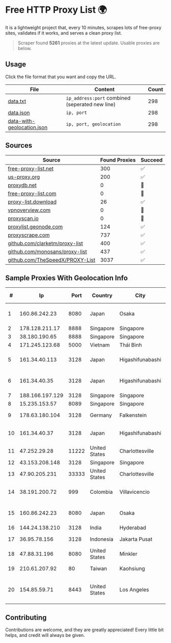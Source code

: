 
# Free HTTP Proxy List 🌍

It is a lightweight project that, every 10 minutes, scrapes lots of free-proxy sites, validates if it works, and serves a clean proxy list.


> Scraper found **5261** proxies at the latest update. Usable proxies are below.

## Usage

Click the file format that you want and copy the URL.


|File|Content|Count|
|----|-------|-----|
|[data.txt](https://raw.githubusercontent.com/themiralay/Proxy-List-World/master/data.txt)|`ip_address:port` combined (seperated new line)|298|
|[data.json](https://raw.githubusercontent.com/themiralay/Proxy-List-World/master/data.json)|`ip, port`|298|
|[data-with-geolocation.json](https://raw.githubusercontent.com/themiralay/Proxy-List-World/master/data-with-geolocation.json)|`ip, port, geolocation`|298|

## Sources

|Source|Found Proxies|Succeed|
|------|-------------|-------|
|[free-proxy-list.net](https://free-proxy-list.net)|300|✅|
|[us-proxy.org](https://www.us-proxy.org)|200|✅|
|[proxydb.net](http://proxydb.net)|0|🚫|
|[free-proxy-list.com](https://free-proxy-list.com/?page=&port=&type%5B%5D=http&type%5B%5D=https&up_time=0&search=Search)|0|🚫|
|[proxy-list.download](https://www.proxy-list.download/HTTP)|26|✅|
|[vpnoverview.com](https://vpnoverview.com/privacy/anonymous-browsing/free-proxy-servers)|0|🚫|
|[proxyscan.io](https://www.proxyscan.io)|0|🚫|
|[proxylist.geonode.com](https://proxylist.geonode.com/api/proxy-list?limit=300&page=1&sort_by=lastChecked&sort_type=desc&protocols=http,https)|124|✅|
|[proxyscrape.com](https://api.proxyscrape.com/v2/?request=displayproxies&protocol=http&timeout=10000&country=all&ssl=all&anonymity=all)|737|✅|
|[github.com/clarketm/proxy-list](https://raw.githubusercontent.com/clarketm/proxy-list/master/proxy-list-raw.txt)|400|✅|
|[github.com/monosans/proxy-list](https://raw.githubusercontent.com/monosans/proxy-list/main/proxies/http.txt)|437|✅|
|[github.com/TheSpeedX/PROXY-List](https://raw.githubusercontent.com/TheSpeedX/PROXY-List/master/http.txt)|3037|✅|


## Sample Proxies With Geolocation Info

|#|Ip|Port|Country|City|Internet Service Provider|
|-|--|----|-------|----|-------------------------|
|1|160.86.242.23|8080|Japan|Osaka|Sony Network Communications Inc|
|2|178.128.211.17|8888|Singapore|Singapore|DigitalOcean, LLC|
|3|38.180.190.65|8888|Singapore|Singapore|M247 Europe SRL|
|4|171.245.123.68|5000|Vietnam|Thái Bình|Viettel Corporation|
|5|161.34.40.113|3128|Japan|Higashifunabashi|NTT PC Communications, Inc.|
|6|161.34.40.35|3128|Japan|Higashifunabashi|NTT PC Communications, Inc.|
|7|188.166.197.129|3128|Singapore|Singapore|DigitalOcean, LLC|
|8|15.235.153.57|8089|Singapore|Singapore|OVH Hosting|
|9|178.63.180.104|3128|Germany|Falkenstein|Hetzner Online GmbH|
|10|161.34.40.37|3128|Japan|Higashifunabashi|NTT PC Communications, Inc.|
|11|47.252.29.28|11222|United States|Charlottesville|Alibaba.com LLC|
|12|43.153.208.148|3128|Singapore|Singapore|Aceville Pte.ltd|
|13|47.90.205.231|33333|United States|Charlottesville|Alibaba.com LLC|
|14|38.191.200.72|999|Colombia|Villavicencio|Hola Telecomunicacines Colombia S.A.S|
|15|160.86.242.23|8080|Japan|Osaka|Sony Network Communications Inc|
|16|144.24.138.210|3128|India|Hyderabad|Oracle Corporation|
|17|36.95.78.156|3128|Indonesia|Jakarta Pusat|PT. Telekomunikasi Indonesia|
|18|47.88.31.196|8080|United States|Minkler|Alibaba.com LLC|
|19|210.61.207.92|80|Taiwan|Kaohsiung|Chunghwa Telecom Co., Ltd.|
|20|154.85.59.71|8443|United States|Los Angeles|Beijing Baidu Netcom Science and Technology Co., Ltd.|



## Contributing

Contributions are welcome, and they are greatly appreciated! Every
little bit helps, and credit will always be given.

